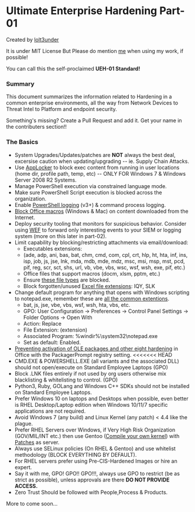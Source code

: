 # Ultimate Enterprise Hardening Part-01

Created by [lolt3under](https://www.linkedin.com/in/achintya-vatsraj-7494111b4/) 

It is under MIT License But Please do mention [me](https://www.linkedin.com/in/achintya-vatsraj-7494111b4/) when using my work, if possible!

You can call this the self-proclaimed **UEH-01 Standard!**

### Summary

This document summarizes the information related to Hardening in a common enterprise environments, all the way from Network Devices to Threat Intel to Platform and endpoint security.

Something's missing? Create a Pull Request and add it. Get your name in the contributers section!!

### The Basics

- System Upgrades/Updates/patches are **NOT** always the best deal, excersise caution when updating/upgrading -- ie. Supply Chain Attacks.
- Use [AppLocker](https://technet.microsoft.com/en-us/library/dd759117(v=ws.11).aspx) to block exec content from running in user locations (home dir, profile path, temp, etc) -- ONLY FOR Windows 7 & Windows Server 2008 R2 Systems.
- Manage PowerShell execution via constrained language mode.
- Make sure PowerShell Script execution is blocked across the organization.
- Enable [PowerShell logging](https://www.fireeye.com/blog/threat-research/2016/02/greater_visibilityt.html) (v3+) & command process logging.
- [Block Office macros](https://blogs.technet.microsoft.com/mmpc/2016/03/22/new-feature-in-office-2016-can-block-macros-and-help-prevent-infection/) (Windows & Mac) on content downloaded from the Internet.
- Deploy security tooling that monitors for suspicious behavior. Consider using [WEF](https://blogs.technet.microsoft.com/jepayne/2015/11/23/monitoring-what-matters-windows-event-forwarding-for-everyone-even-if-you-already-have-a-siem/) to forward only interesting events to your SIEM or logging system (more on this later in part-02).
- Limit capability by blocking/restricting attachments via email/download:
	-  Executables extensions:
	-  (ade, adp, ani, bas, bat, chm, cmd, com, cpl,
crt, hlp, ht, hta, inf, ins, isp, job, js, jse, lnk, mda, mdb,
mde, mdz, msc, msi, msp, mst, pcd, pif, reg, scr, sct, shs,
url, vb, vbe, vbs, wsc, wsf, wsh, exe, pif, etc.)
	- Office files that support macros (docm, xlsm, pptm, etc.)
	-  Ensure [these file types](https://support.office.com/en-us/article/blocked-attachments-in-outlook-434752e1-02d3-4e90-9124-8b81e49a8519) are blocked.
	-  Block forgotten/unused [Excel file extensions](https://www.vmray.com/cyber-security-blog/forgotten-ms-office-features-used-deliver-malware/): IQY, SLK
-  Change default program for anything that opens with Windows scripting to notepad.exe, remember these are [all the common extentions](https://support.microsoft.com/en-us/windows/common-file-name-extensions-in-windows-da4a4430-8e76-89c5-59f7-1cdbbc75cb01).
	- bat, js, jse, vbe, vbs, wsf, wsh, hta, vbs, etc.
	- GPO: User Configuration -> Preferences -> Control Panel Settings -> Folder Options -> Open With
	-  Action: Replace
	-  File Extension: (extension)
	-  Associated Program: %windir%\system32\notepad.exe
	-  Set as default: Enabled.
- [Preventing activation of OLE packages and other eight hardening](https://learn.microsoft.com/en-us/compliance/essential-eight/e8-app-harden) in Office with the PackagerPrompt registry setting.
<<<<<<< HEAD
- CMD.EXE & POWERSHELL.EXE (all variants and the associated DLL) should not open/execute on Standard Employee Laptops (GPO)
- Block .LNK files entirely if not used by org users otherwise mix blacklisting & whitelisting to control. (GPO)
- Python3, Ruby, GOLang and Windows C++ SDKs should not be installed on Standard Employee Laptops.
- Prefer Windows 10 on laptops and Desktops when possible, even better is RHEL Desktop/Laptop edition when Windows 10/11/7 specific applications are not required.
- Avoid Windows 7 (any build) and Linux Kernel (any patch) < 4.4 like the plague.
- Prefer RHEL Servers over Windows, if Very High Risk Organization (GOV/MIL/INT etc.) then use Gentoo ([Compile your own kernel](https://www.odi.ch/prog/kernel-config.php)) with [Patches](https://grsecurity.net/features) as server. 
- Always use SELinux policies (On RHEL & Gentoo) and use whitelist methodology (BLOCK EVERYTHING BY DEFAULT).
- For RHEL servers prefer using Pre-CIS-Hardened Images or hire an expert. 
- Say it with me, GPO! GPO!! GPO!!!, always use GPO to restrict (be as strict as possible), unless approvals are there **DO NOT PROVIDE ACCESS.**
- Zero Trust Should be followed with People,Process & Products.

More to come soon...


